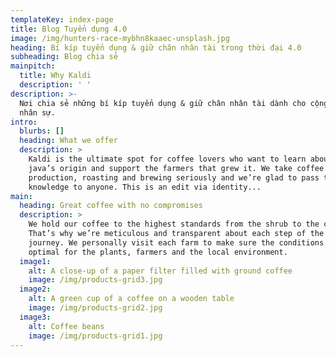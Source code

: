 ```yaml
---
templateKey: index-page
title: Blog Tuyển dụng 4.0
image: /img/hunters-race-mybhn8kaaec-unsplash.jpg
heading: Bí kíp tuyển dụng & giữ chân nhân tài trong thời đại 4.0
subheading: Blog chia sẻ
mainpitch:
  title: Why Kaldi
  description: ' '
description: >-
  Nơi chia sẻ những bí kíp tuyển dụng & giữ chân nhân tài dành cho cộng đồng
  nhân sự. 
intro:
  blurbs: []
  heading: What we offer
  description: >
    Kaldi is the ultimate spot for coffee lovers who want to learn about their
    java’s origin and support the farmers that grew it. We take coffee
    production, roasting and brewing seriously and we’re glad to pass that
    knowledge to anyone. This is an edit via identity...
main:
  heading: Great coffee with no compromises
  description: >
    We hold our coffee to the highest standards from the shrub to the cup.
    That’s why we’re meticulous and transparent about each step of the coffee’s
    journey. We personally visit each farm to make sure the conditions are
    optimal for the plants, farmers and the local environment.
  image1:
    alt: A close-up of a paper filter filled with ground coffee
    image: /img/products-grid3.jpg
  image2:
    alt: A green cup of a coffee on a wooden table
    image: /img/products-grid2.jpg
  image3:
    alt: Coffee beans
    image: /img/products-grid1.jpg
---
```


